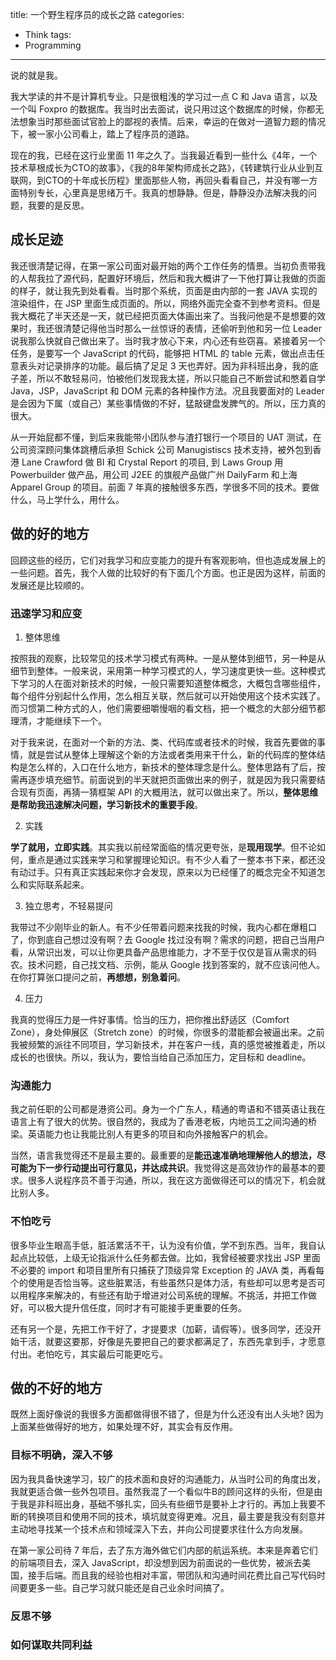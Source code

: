 title: 一个野生程序员的成长之路
categories: 
- Think
tags:
- Programming
---

说的就是我。

我大学读的并不是计算机专业。只是很粗浅的学习过一点 C 和 Java 语言，以及一个叫 Foxpro 的数据库。我当时出去面试，说只用过这个数据库的时候，你都无法想象当时那些面试官脸上的鄙视的表情。后来，幸运的在做对一道智力题的情况下，被一家小公司看上，踏上了程序员的道路。

现在的我，已经在这行业里面 11 年之久了。当我最近看到一些什么《4年，一个技术草根成长为CTO的故事》，《我的8年架构师成长之路》，《转建筑行业从业到互联网，到CTO的十年成长历程》里面那些人物，再回头看看自己，并没有哪一方面特别专长，心里真是思绪万千。我真的想静静。但是，静静没办法解决我的问题，我要的是反思。

## 成长足迹

我还很清楚记得，在第一家公司面对最开始的两个工作任务的情景。当初负责带我的人帮我拉了源代码，配置好环境后，然后和我大概讲了一下他打算让我做的页面的样子，就让我先到处看看。当时那个系统，页面是由内部的一套 JAVA 实现的渲染组件，在 JSP 里面生成页面的。所以，网络外面完全查不到参考资料。但是我大概花了半天还是一天，就已经把页面大体画出来了。当我问他是不是想要的效果时，我还很清楚记得他当时那么一丝惊讶的表情，还偷听到他和另一位 Leader 说我那么快就自己做出来了。当时我才放心下来，内心还有些窃喜。紧接着另一个任务，是要写一个 JavaScript 的代码，能够把 HTML 的 table 元素，做出点击任意表头对记录排序的功能。最后搞了足足 3 天也弄好。因为非科班出身，我的底子差，所以不敢轻易问，怕被他们发现我太搓，所以只能自己不断尝试和憋着自学 Java，JSP，JavaScript 和 DOM 元素的各种操作方法。况且我要面对的 Leader 是会因为下属（或自己）某些事情做的不好，猛敲键盘发脾气的。所以，压力真的很大。

从一开始屁都不懂，到后来我能带小团队参与渣打银行一个项目的 UAT 测试，在公司资深顾问集体跳槽后承担 Schick 公司 Manugistiscs 技术支持，被外包到香港 Lane Crawford 做 BI 和 Crystal Report 的项目, 到 Laws Group 用 Powerbuilder 做产品，用公司 J2EE 的旗舰产品做广州 DailyFarm 和上海 Apparel Group 的项目。前面 7 年真的接触很多东西，学很多不同的技术。要做什么，马上学什么，用什么。


## 做的好的地方

回顾这些的经历，它们对我学习和应变能力的提升有客观影响，但也造成发展上的一些问题。首先，我个人做的比较好的有下面几个方面。也正是因为这样，前面的发展还是比较顺的。

### 迅速学习和应变

1. 整体思维

按照我的观察，比较常见的技术学习模式有两种。一是从整体到细节，另一种是从细节到整体。一般来说，采用第一种学习模式的人，学习速度更快一些。这种模式下学习的人在面对新技术的时候，一般只需要知道整体概念，大概包含哪些组件，每个组件分别起什么作用，怎么相互关联，然后就可以开始使用这个技术实践了。而习惯第二种方式的人，他们需要细嚼慢咽的看文档，把一个概念的大部分细节都理清，才能继续下一个。

对于我来说，在面对一个新的方法、类、代码库或者技术的时候，我首先要做的事情，就是尝试从整体上理解这个新的方法或者类用来干什么，新的代码库的整体结构是怎么样的，入口在什么地方，新技术的整体理念是什么。整体思路有了后，按需再逐步填充细节。前面说到的半天就把页面做出来的例子，就是因为我只需要结合现有页面，再猜一猜框架 API 的大概用法，就可以做出来了。所以，**整体思维是帮助我迅速解决问题，学习新技术的重要手段**。

2. 实践

**学了就用，立即实践**。其实我以前经常面临的情况更夸张，是**现用现学**。但不论如何，重点是通过实践来学习和掌握理论知识。有不少人看了一整本书下来，都还没有动过手。只有真正实践起来你才会发现，原来以为已经懂了的概念完全不知道怎么和实际联系起来。

3. 独立思考，不轻易提问

我带过不少刚毕业的新人。有不少任带着问题来找我的时候，我内心都在爆粗口了，你到底自己想过没有啊？去 Google 找过没有啊？需求的问题，把自己当用户看，从常识出发，可以让你更具备产品思维能力，才不至于仅仅是盲从需求的码农。技术问题，自己找文档、示例，能从 Google 找到答案的，就不应该问他人。在你打算张口提问之前，**再想想，别急着问**。

4. 压力

我真的觉得压力是一件好事情。恰当的压力，把你推出舒适区（Comfort Zone），身处伸展区（Stretch zone）的时候，你很多的潜能都会被逼出来。之前我被频繁的派往不同项目，学习新技术，并在客户一线，真的感觉被推着走，所以成长的也很快。所以，我认为，要恰当给自己添加压力，定目标和 deadline。

### 沟通能力

我之前任职的公司都是港资公司。身为一个广东人，精通的粤语和不错英语让我在语言上有了很大的优势。很自然的，我成为了香港老板，内地员工之间沟通的桥梁。英语能力也让我能比别人有更多的项目和向外接触客户的机会。

当然，语言我觉得还不是最主要的。最重要的是**能迅速准确地理解他人的想法，尽可能为下一步行动提出可行意见，并达成共识**。我觉得这是高效协作的最基本的要求。很多人说程序员不善于沟通，所以，我在这方面做得还可以的情况下，机会就比别人多。

### 不怕吃亏

很多毕业生眼高手低，脏活累活不干，认为没有价值，学不到东西。当年，我自认起点比较低，上级无论指派什么任务都去做。比如，我曾经被要求找出 JSP 里面不必要的 import 和项目里所有只捕获了顶级异常 Exception 的 JAVA 类，再看每个的使用是否恰当等。这些脏累活，有些虽然只是体力活，有些却可以思考是否可以用程序来解决的，有些还有助于增进对公司系统的理解。不挑活，并把工作做好，可以极大提升信任度，同时才有可能接手更重要的任务。

还有另一个是，先把工作干好了，才提要求（加薪，请假等）。很多同学，还没开始干活，就要这要那，好像是先要把自己的要求都满足了，东西先拿到手，才愿意付出。老怕吃亏，其实最后可能更吃亏。


## 做的不好的地方

既然上面好像说的我很多方面都做得很不错了，但是为什么还没有出人头地? 因为上面某些做得好的地方，如果处理不好，其实会有反作用。

### 目标不明确，深入不够

因为我具备快速学习，较广的技术面和良好的沟通能力，从当时公司的角度出发，我就更适合做一些外包项目。虽然我混了一个看似牛B的顾问这样的头衔，但是由于我是非科班出身，基础不够扎实，回头有些细节是要补上才行的。再加上我要不断的转换项目和使用不同的技术，填坑就变得更难。况且，最主要是我没有刻意并主动地寻找某一个技术点和领域深入下去，并向公司提要求往什么方向发展。

在第一家公司待 7 年后，去了东方海外做它们内部的航运系统。本来是奔着它们的前端项目去，深入 JavaScript，却没想到因为前面说的一些优势，被派去美国，接手后端。而且我的经验也相对丰富，带团队和沟通时间花费比自己写代码时间要更多一些。自己学习就只能还是自己业余时间搞了。

### 反思不够

### 如何谋取共同利益


